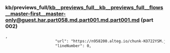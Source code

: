 ### kb/previews_full/kb__previews_full__kb__previews_full__flows__master-first__master-only@guest.har.part058.md.part001.md.part001.md (part 002)

```md
,
                      "url": "https://n958200.alteg.io/chunk-KO722YSM.js",
                      "lineNumber": 0,
       
```

```
